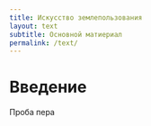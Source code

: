 ```yaml
---
title: Искусство землепользования
layout: text
subtitle: Основной матиериал
permalink: /text/
---
```

# Введение

Проба пера